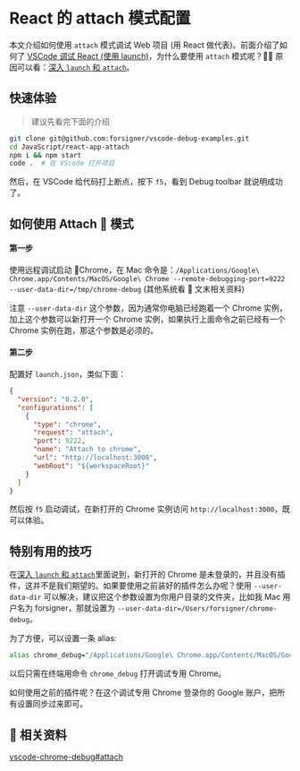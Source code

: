 # React 的 attach 模式配置

本文介绍如何使用 `attach` 模式调试 Web 项目 (用 React 做代表)。前面介绍了如何了 [VSCode 调试 React (使用 launch)](/JavaScript/react-app-attach/README.md)，为什么要使用 `attach` 模式呢？ 原因可以看：[深入 `launch` 和 `attach`](/docs/launch-and-attach.md)。

## 快速体验

> 建议先看完下面的介绍

```bash
git clone git@github.com:forsigner/vscode-debug-examples.git
cd JavaScript/react-app-attach
npm i && npm start
code .  # 在 VScode 打开项目
```

然后，在 VSCode 给代码打上断点，按下 `f5`，看到 Debug toolbar 就说明成功了。

## 如何使用 Attach  模式

#### 第一步

使用远程调试启动 Chrome，在 Mac 命令是：`/Applications/Google\ Chrome.app/Contents/MacOS/Google\ Chrome --remote-debugging-port=9222 --user-data-dir=/tmp/chrome-debug` (其他系统看  文末相关资料)

注意 `--user-data-dir` 这个参数，因为通常你电脑已经跑着一个 Chrome 实例，加上这个参数可以新打开一个 Chrome 实例，如果执行上面命令之前已经有一个 Chrome 实例在跑，那这个参数是必须的。

#### 第二步

配置好 `launch.json`，类似下面：

```json
{
  "version": "0.2.0",
  "configurations": [
    {
      "type": "chrome",
      "request": "attach",
      "port": 9222,
      "name": "Attach to chrome",
      "url": "http://localhost:3000",
      "webRoot": "${workspaceRoot}"
    }
  ]
}
```

然后按 `f5` 启动调试，在新打开的 Chrome 实例访问 `http://localhost:3000`，既可以体验。

## 特别有用的技巧

在[深入 `launch` 和 `attach`](/docs/launch-and-attach.md)里面说到，新打开的 Chrome 是未登录的，并且没有插件，这并不是我们期望的。如果要使用之前装好的插件怎么办呢？使用 `--user-data-dir` 可以解决，建议把这个参数设置为你用户目录的文件夹，比如我 Mac 用户名为 forsigner，那就设置为 `--user-data-dir=/Users/forsigner/chrome-debug`。

为了方便，可以设置一条 alias:

```bash
alias chrome_debug="/Applications/Google\ Chrome.app/Contents/MacOS/Google\ Chrome --remote-debugging-port=9222 --user-data-dir=/Users/forsigner/chrome-debug"
```

以后只需在终端用命令 `chrome_debug` 打开调试专用 Chrome。

如何使用之前的插件呢？在这个调试专用 Chrome 登录你的 Google 账户，把所有设置同步过来即可。

##  相关资料

[vscode-chrome-debug#attach](https://github.com/Microsoft/vscode-chrome-debug#attach)
